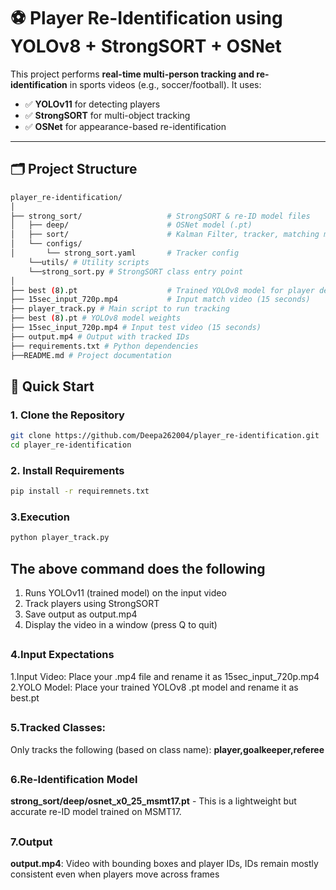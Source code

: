 # ⚽ Player Re-Identification using YOLOv8 + StrongSORT + OSNet

This project performs **real-time multi-person tracking and re-identification** in sports videos (e.g., soccer/football). It uses:

- ✅ **YOLOv11** for detecting players
- ✅ **StrongSORT** for multi-object tracking
- ✅ **OSNet** for appearance-based re-identification

---

## 🗂️ Project Structure
```bash
player_re-identification/
│
├── strong_sort/                   # StrongSORT & re-ID model files
│   ├── deep/                      # OSNet model (.pt)
│   ├── sort/                      # Kalman Filter, tracker, matching modules
│   └── configs/
│       └── strong_sort.yaml       # Tracker config
    └──utils/ # Utility scripts
    └──strong_sort.py # StrongSORT class entry point
│
├── best (8).pt                    # Trained YOLOv8 model for player detection
├── 15sec_input_720p.mp4           # Input match video (15 seconds)
├── player_track.py # Main script to run tracking
├── best (8).pt # YOLOv8 model weights
├── 15sec_input_720p.mp4 # Input test video (15 seconds)
├── output.mp4 # Output with tracked IDs
├── requirements.txt # Python dependencies
├──README.md # Project documentation
```

## 🚀 Quick Start
### 1. Clone the Repository

```bash
git clone https://github.com/Deepa262004/player_re-identification.git
cd player_re-identification
```

### 2. Install Requirements

```bash
pip install -r requiremnets.txt
```

### 3.Execution
```bash
python player_track.py
```
## The above command does the following
1. Runs YOLOv11 (trained model) on the input video
2. Track players using StrongSORT
3. Save output as output.mp4
4. Display the video in a window (press Q to quit)
##
### 4.Input Expectations
1.Input Video: Place your .mp4 file and rename it as 15sec_input_720p.mp4<br/>
2.YOLO Model: Place your trained YOLOv8 .pt model and rename it as best.pt
##
### 5.Tracked Classes:
Only tracks the following (based on class name):
**player,goalkeeper,referee**
##
### 6.Re-Identification Model
**strong_sort\/deep\/osnet_x0_25_msmt17.pt** - This is a lightweight but accurate re-ID model trained on MSMT17.
##
### 7.Output
**output.mp4**: Video with bounding boxes and player IDs, IDs remain mostly consistent even when players move across frames



